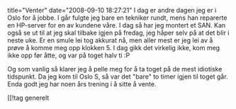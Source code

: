 title="Venter"
date="2008-09-10 18:27:21"
I dag er andre dagen jeg er i Oslo for å jobbe. I går fulgte jeg bare en tekniker rundt, mens han reparerte en HP-server for en av kundene våre. I dag så har jeg montert et SAN. Kan også se ut til at jeg skal tilbake igjen på fredag, jeg håper selv på at det blir i neste uke. Er en smule lei tog akkurat nå, men aller mest er jeg lei av å prøve å komme meg opp klokken 5. I dag gikk det virkelig ikke, kom meg ikke opp før åtte, og var på toget halv ti :P

Og som vanlig så klarer jeg å pelle meg for å ta toget på de mest idiotiske tidspunkt. Da jeg kom til Oslo S, så var det "bare" to timer igjen til toget går. Enda godt jeg har noen års trening i å sitte å vente.

[[!tag  generelt
